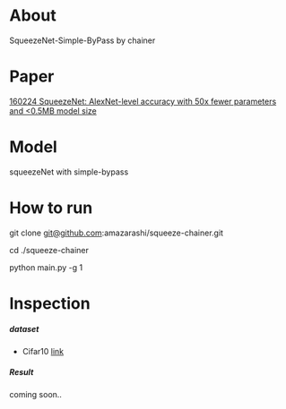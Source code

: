 # About

SqueezeNet-Simple-ByPass by chainer

# Paper

[160224 SqueezeNet: AlexNet-level accuracy with 50x fewer parameters and <0.5MB model size](https://arxiv.org/abs/1602.07360)

# Model

squeezeNet with simple-bypass

# How to run
git clone git@github.com:amazarashi/squeeze-chainer.git

cd ./squeeze-chainer

python main.py -g 1

# Inspection

##### dataset
 - Cifar10 [link](https://www.cs.toronto.edu/~kriz/cifar.html)

##### Result

coming soon..
